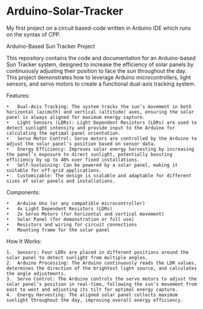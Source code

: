 # Arduino-Solar-Tracker
My first project on a circuit based-code written in Arduino IDE which runs on the syntax of CPP. 

Arduino-Based Sun Tracker Project

This repository contains the code and documentation for an Arduino-based Sun Tracker system, designed to increase the efficiency of solar panels by continuously adjusting their position to face the sun throughout the day. This project demonstrates how to leverage Arduino microcontrollers, light sensors, and servo motors to create a functional dual-axis tracking system.

Features:

	•	Dual-Axis Tracking: The system tracks the sun’s movement in both horizontal (azimuth) and vertical (altitude) axes, ensuring the solar panel is always aligned for maximum energy capture.
	•	Light Sensors (LDRs): Light Dependent Resistors (LDRs) are used to detect sunlight intensity and provide input to the Arduino for calculating the optimal panel orientation.
	•	Servo Motor Control: Servo motors are controlled by the Arduino to adjust the solar panel’s position based on sensor data.
	•	Energy Efficiency: Improves solar energy harvesting by increasing the panel’s exposure to direct sunlight, potentially boosting efficiency by up to 40% over fixed installations.
	•	Self-Sustaining: Can be powered by a solar panel, making it suitable for off-grid applications.
	•	Customizable: The design is scalable and adaptable for different sizes of solar panels and installations.

Components:

	•	Arduino Uno (or any compatible microcontroller)
	•	4x Light Dependent Resistors (LDRs)
	•	2x Servo Motors (for horizontal and vertical movement)
	•	Solar Panel (for demonstration or full use)
	•	Resistors and wiring for circuit connections
	•	Mounting frame for the solar panel

How It Works:

	1.	Sensors: Four LDRs are placed in different positions around the solar panel to detect sunlight from multiple angles.
	2.	Arduino Processing: The Arduino continuously reads the LDR values, determines the direction of the brightest light source, and calculates the angle adjustments.
	3.	Servo Control: The Arduino controls the servo motors to adjust the solar panel’s position in real-time, following the sun’s movement from east to west and adjusting its tilt for optimal energy capture.
	4.	Energy Harvesting: The aligned solar panel collects maximum sunlight throughout the day, improving overall energy efficiency.
